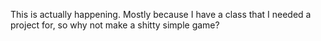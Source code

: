 This is actually happening.  Mostly because I have a class that I needed a project for, so why not make a shitty simple game?
